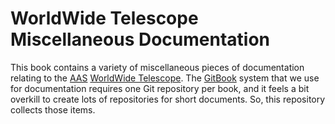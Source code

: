 # WorldWide Telescope Miscellaneous Documentation

This book contains a variety of miscellaneous pieces of documentation relating
to the [AAS] [WorldWide Telescope]. The [GitBook] system that we use for
documentation requires one Git repository per book, and it feels a bit
overkill to create lots of repositories for short documents. So, this
repository collects those items.

[AAS]: https://aas.org/
[WorldWide Telescope]: http://www.worldwidetelescope.org/
[GitBook]: https://docs.gitbook.com/
